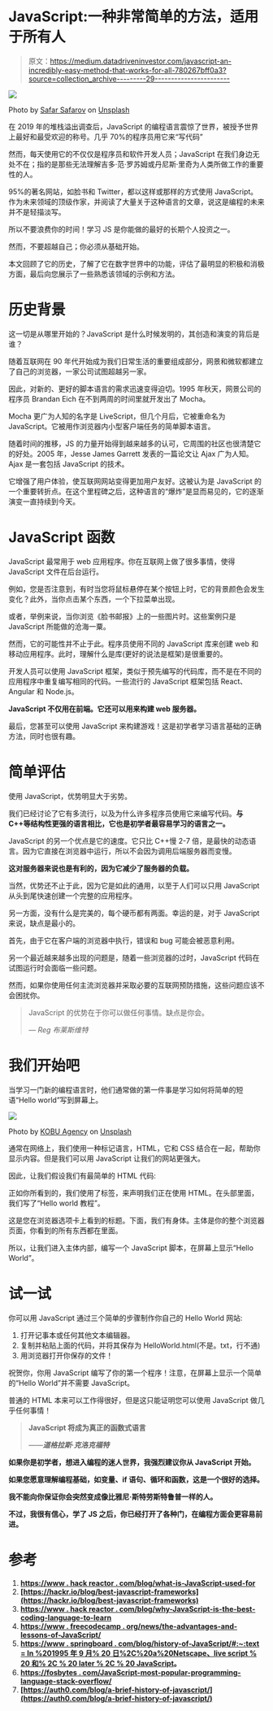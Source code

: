 # JavaScript:一种非常简单的方法，适用于所有人

> 原文：<https://medium.datadriveninvestor.com/javascript-an-incredibly-easy-method-that-works-for-all-780267bff0a3?source=collection_archive---------29----------------------->

![](img/144f17ed5a8f8063e5b16bab9c46d01b.png)

Photo by [Safar Safarov](https://unsplash.com/@codestorm?utm_source=medium&utm_medium=referral) on [Unsplash](https://unsplash.com?utm_source=medium&utm_medium=referral)

在 2019 年的堆栈溢出调查后，JavaScript 的编程语言震惊了世界，被授予世界上最好和最受欢迎的称号。几乎 70%的程序员用它来“写代码”

然而，每天使用它的不仅仅是程序员和软件开发人员；JavaScript 在我们身边无处不在；指的是那些无法理解吉多·范·罗苏姆或丹尼斯·里奇为人类所做工作的重要性的人。

95%的著名网站，如脸书和 Twitter，都以这样或那样的方式使用 JavaScript。作为未来领域的顶级作家，并阅读了大量关于这种语言的文章，说这是编程的未来并不是轻描淡写。

所以不要浪费你的时间！学习 JS 是你能做的最好的长期个人投资之一。

然而，不要超越自己；你必须从基础开始。

本文回顾了它的历史，了解了它在数字世界中的功能，评估了最明显的积极和消极方面，最后向您展示了一些熟悉该领域的示例和方法。

# 历史背景

这一切是从哪里开始的？JavaScript 是什么时候发明的，其创造和演变的背后是谁？

随着互联网在 90 年代开始成为我们日常生活的重要组成部分，网景和微软都建立了自己的浏览器，一家公司试图超越另一家。

因此，对新的、更好的脚本语言的需求迅速变得迫切。1995 年秋天，网景公司的程序员 Brandan Eich 在不到两周的时间里就开发出了 Mocha。

Mocha 更广为人知的名字是 LiveScript，但几个月后，它被重命名为 JavaScript。它被用作浏览器内小型客户端任务的简单脚本语言。

随着时间的推移，JS 的力量开始得到越来越多的认可，它周围的社区也很清楚它的好处。2005 年，Jesse James Garrett 发表的一篇论文让 Ajax 广为人知。Ajax 是一套包括 JavaScript 的技术。

它增强了用户体验，使互联网网站变得更加用户友好。这被认为是 JavaScript 的一个重要转折点。在这个里程碑之后，这种语言的“爆炸”是显而易见的，它的逐渐演变一直持续到今天。

# JavaScript 函数

JavaScript 最常用于 web 应用程序。你在互联网上做了很多事情，使得 JavaScript 文件在后台运行。

例如，您是否注意到，有时当您将鼠标悬停在某个按钮上时，它的背景颜色会发生变化？此外，当你点击某个东西，一个下拉菜单出现。

或者，举例来说，当你浏览《脸书邮报》上的一些图片时。这些案例只是 JavaScript 所能做的沧海一粟。

然而，它的可能性并不止于此。程序员使用不同的 JavaScript 库来创建 web 和移动应用程序。此时，理解什么是库(更好的说法是框架)是很重要的。

开发人员可以使用 JavaScript 框架，类似于预先编写的代码库，而不是在不同的应用程序中重复编写相同的代码。一些流行的 JavaScript 框架包括 React、Angular 和 Node.js。

**JavaScript 不仅用在前端。它还可以用来构建 web 服务器。**

最后，您甚至可以使用 JavaScript 来构建游戏！这是初学者学习语言基础的正确方法，同时也很有趣。

# 简单评估

使用 JavaScript，优势明显大于劣势。

我们已经讨论了它有多流行，以及为什么许多程序员使用它来编写代码。**与 C++等结构性更强的语言相比，它也是初学者最容易学习的语言之一。**

JavaScript 的另一个优点是它的速度。它只比 C++慢 2-7 倍，是最快的动态语言。因为它直接在浏览器中运行，所以不会因为调用后端服务器而变慢。

**这对服务器来说也是有利的，因为它减少了服务器的负载。**

当然，优势还不止于此，因为它是如此的通用，以至于人们可以只用 JavaScript 从头到尾快速创建一个完整的应用程序。

另一方面，没有什么是完美的，每个硬币都有两面。幸运的是，对于 JavaScript 来说，缺点是最小的。

首先，由于它在客户端的浏览器中执行，错误和 bug 可能会被恶意利用。

另一个最近越来越多出现的问题是，随着一些浏览器的过时，JavaScript 代码在试图运行时会面临一些问题。

然而，如果你使用任何主流浏览器并采取必要的互联网预防措施，这些问题应该不会困扰你。

> JavaScript 的优势在于你可以做任何事情。缺点是你会。
> 
> — *Reg 布莱斯维特*

# 我们开始吧

当学习一门新的编程语言时，他们通常做的第一件事是学习如何将简单的短语“Hello world”写到屏幕上。

![](img/f6e1599f209e5e51f69b8a8307a1296b.png)

Photo by [KOBU Agency](https://unsplash.com/@kobuagency?utm_source=medium&utm_medium=referral) on [Unsplash](https://unsplash.com?utm_source=medium&utm_medium=referral)

通常在网络上，我们使用一种标记语言，HTML，它和 CSS 结合在一起，帮助你显示内容。但是我们可以用 JavaScript 让我们的网站更强大。

因此，让我们假设我们有最简单的 HTML 代码:

正如你所看到的，我们使用了标签，来声明我们正在使用 HTML。在头部里面，我们写了“Hello world 教程”。

这是您在浏览器选项卡上看到的标题。下面，我们有身体。主体是你的整个浏览器页面，你看到的所有东西都在里面。

所以，让我们进入主体内部，编写一个 JavaScript 脚本，在屏幕上显示“Hello World”。

# 试一试

你可以用 JavaScript 通过三个简单的步骤制作你自己的 Hello World 网站:

1.  打开记事本或任何其他文本编辑器。
2.  复制并粘贴上面的代码，并将其保存为 HelloWorld.html(不是。txt，行不通)
3.  用浏览器打开你保存的文件！

祝贺你，你用 JavaScript 编写了你的第一个程序！注意，在屏幕上显示一个简单的“Hello World”并不需要 JavaScript。

普通的 HTML 本来可以工作得很好，但是这只能证明您可以使用 JavaScript 做几乎任何事情！

> **JavaScript 将成为真正的函数式语言**
> 
> ——***道格拉斯·克洛克福特***

**如果你是初学者，想进入编程的迷人世界，我强烈建议你从 JavaScript 开始。**

**如果您愿意理解编程基础，如变量、if 语句、循环和函数，这是一个很好的选择。**

**我不能向你保证你会突然变成像比雅尼·斯特劳斯特鲁普一样的人。**

****不过，我很有信心，学了 JS 之后，你已经打开了各种门，在编程方面会更容易前进。****

# **参考**

1.  **[https://www . hack reactor . com/blog/what-is-JavaScript-used-for](https://www.hackreactor.com/blog/what-is-javascript-used-for)**
2.  **[https://hackr.io/blog/best-javascript-frameworks](https://hackr.io/blog/best-javascript-frameworks)**
3.  **[https://www . hack reactor . com/blog/why-JavaScript-is-the-best-coding-language-to-learn](https://www.hackreactor.com/blog/why-javascript-is-the-best-coding-language-to-learn)**
4.  **[https://www . freecodecamp . org/news/the-advantages-and-lessons-of-JavaScript/](https://www.freecodecamp.org/news/the-advantages-and-disadvantages-of-javascript/)**
5.  **[https://www . springboard . com/blog/history-of-JavaScript/#:~:text = In %201995 年 9 月% 20 日%2C%20a%20Netscape、live script % 20 和% 2C % 20 later % 2C % 20 JavaScript](https://www.springboard.com/blog/history-of-javascript/#:~:text=In%20September%201995%2C%20a%20Netscape,LiveScript%20and%2C%20later%2C%20JavaScript)。**
6.  **[https://fosbytes . com/JavaScript-most-popular-programming-language-stack-overflow/](https://fossbytes.com/javascript-most-popular-programming-language-stack-overflow/)**
7.  **[https://auth0.com/blog/a-brief-history-of-javascript/](https://auth0.com/blog/a-brief-history-of-javascript/)**